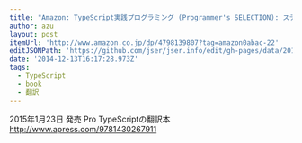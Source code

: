 ```yaml
---
title: "Amazon: TypeScript実践プログラミング (Programmer's SELECTION): スティーブ・フェントン, 鈴木 幸敏, 株式会社クイープ"
author: azu
layout: post
itemUrl: 'http://www.amazon.co.jp/dp/4798139807?tag=amazon0abac-22'
editJSONPath: 'https://github.com/jser/jser.info/edit/gh-pages/data/2014/12/index.json'
date: '2014-12-13T16:17:28.973Z'
tags:
  - TypeScript
  - book
  - 翻訳
---
```

2015年1月23日 発売
Pro TypeScriptの翻訳本
http://www.apress.com/9781430267911
